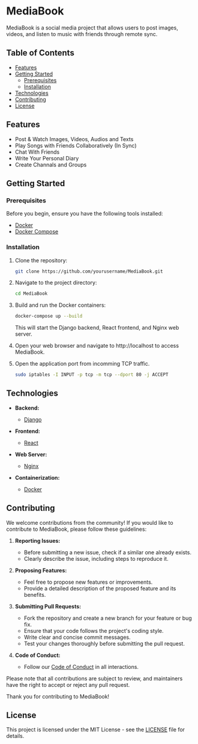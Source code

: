 # MediaBook

MediaBook is a social media project that allows users to post images, videos, and listen to music with friends through remote sync.

## Table of Contents
- [Features](#features)
- [Getting Started](#getting-started)
  - [Prerequisites](#prerequisites)
  - [Installation](#installation)
- [Technologies](#technologies)
- [Contributing](#contributing)
- [License](#license)

## Features

- Post & Watch Images, Videos, Audios and Texts
- Play Songs with Friends Collaboratively (In Sync)
- Chat With Friends
- Write Your Personal Diary
- Create Channals and Groups 

## Getting Started

### Prerequisites

Before you begin, ensure you have the following tools installed:

- [Docker](https://www.docker.com/)
- [Docker Compose](https://docs.docker.com/compose/)

### Installation

1. Clone the repository:

   ```bash
   git clone https://github.com/yourusername/MediaBook.git
   ```

2. Navigate to the project directory:
    ```bash
    cd MediaBook
    ```

3. Build and run the Docker containers:
    ```bash
    docker-compose up --build
    ```
    This will start the Django backend, React frontend, and Nginx web server.

4. Open your web browser and navigate to http://localhost to access MediaBook.

5. Open the application port from incomming TCP traffic.
    
    ```bash
    sudo iptables -I INPUT -p tcp -m tcp --dport 80 -j ACCEPT
    ```

## Technologies

- **Backend:**
  - [Django](https://www.djangoproject.com/)

- **Frontend:**
  - [React](https://reactjs.org/)

- **Web Server:**
  - [Nginx](https://www.nginx.com/)
  
- **Containerization:**
  - [Docker](https://www.docker.com/)

## Contributing

We welcome contributions from the community! If you would like to contribute to MediaBook, please follow these guidelines:

1. **Reporting Issues:**
   - Before submitting a new issue, check if a similar one already exists.
   - Clearly describe the issue, including steps to reproduce it.

2. **Proposing Features:**
   - Feel free to propose new features or improvements.
   - Provide a detailed description of the proposed feature and its benefits.

3. **Submitting Pull Requests:**
   - Fork the repository and create a new branch for your feature or bug fix.
   - Ensure that your code follows the project's coding style.
   - Write clear and concise commit messages.
   - Test your changes thoroughly before submitting the pull request.

4. **Code of Conduct:**
   - Follow our [Code of Conduct](CODE_OF_CONDUCT.md) in all interactions.

Please note that all contributions are subject to review, and maintainers have the right to accept or reject any pull request.

Thank you for contributing to MediaBook!

## License

This project is licensed under the MIT License - see the [LICENSE](LICENSE) file for details.

